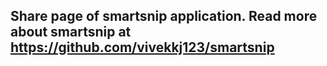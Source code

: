 ## Share page of smartsnip application. Read more about smartsnip at https://github.com/vivekkj123/smartsnip
